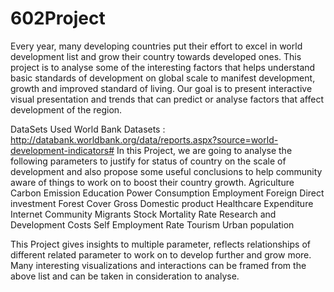 # 602Project
Every year, many developing countries put their effort to excel in world development list and grow their country towards developed ones. This project is to analyse some of the interesting factors that helps understand basic standards of development on global scale to manifest development, growth and improved standard of living. Our goal is to present interactive visual presentation and trends that can predict or analyse factors that affect development of the region. 

DataSets Used
World Bank Datasets : http://databank.worldbank.org/data/reports.aspx?source=world-development-indicators#
In this Project, we are going to analyse the following parameters to justify for status of country on the scale of development and also propose some useful conclusions to help community aware of things to work on to boost their country growth.
Agriculture
Carbon Emission
Education
Power Consumption
Employment
Foreign Direct investment
Forest Cover
Gross Domestic product
Healthcare Expenditure
Internet Community
Migrants Stock
Mortality Rate
Research and Development Costs
Self Employment Rate
Tourism 
Urban population

This Project gives insights to multiple parameter, reflects relationships of different related parameter to work on to develop further and grow more. Many interesting visualizations and interactions can be framed from the above list and can be taken in consideration to analyse. 


